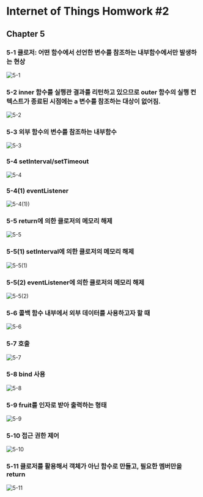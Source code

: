 # Internet of Things Homwork #2
## Chapter 5

### 5-1 클로저: 어떤 함수에서 선언한 변수를 참조하는 내부함수에서만 발생하는 현상
![5-1](./image/5-1.PNG)

### 5-2 inner 함수를 실행관 결과를 리턴하고 있으므로 outer 함수의 실행 컨텍스트가 종료된 시점에는 a 변수를 참조하는 대상이 없어짐.
![5-2](./image/5-2.PNG)

### 5-3 외부 함수의 변수를 참조하는 내부함수
![5-3](./image/5-3.PNG)

### 5-4 setInterval/setTimeout
![5-4](./image/5-4.PNG)

### 5-4(1) eventListener
![5-4(1))](./image/5-4(1).PNG)

### 5-5 return에 의한 클로저의 메모리 해제
![5-5](./image/5-5.PNG)

### 5-5(1) setInterval에 의한 클로저의 메모리 해제
![5-5(1)](./image/5-5(1).PNG)

### 5-5(2) eventListener에 의한 클로저의 메모리 해제
![5-5(2)](./image/5-5(2).PNG)

### 5-6 콜백 함수 내부에서 외부 데이터를 사용하고자 할 때
![5-6](./image/5-6.PNG)

### 5-7 호출
![5-7](./image/5-7.PNG)

### 5-8 bind 사용
![5-8](./image/5-8.PNG)

### 5-9 fruit를 인자로 받아 출력하는 형태
![5-9](./image/5-9.PNG)

### 5-10 접근 권한 제어
![5-10](./image/5-10.PNG)

### 5-11 클로저를 활용해서 객체가 아닌 함수로 만들고, 필요한 멤버만을 return
![5-11](./image/5-11.PNG)